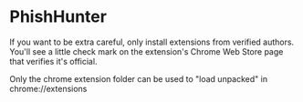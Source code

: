 # PhishHunter
 If you want to be extra careful, only install extensions from verified authors. You'll see a little check mark on the extension's Chrome Web Store page that verifies it's official.

Only the chrome extension folder can be used to "load unpacked" in chrome://extensions
